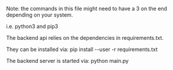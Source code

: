 Note: the commands in this file might need to have a 3 on the end depending on your system.

i.e. python3 and pip3

The backend api relies on the dependencies in requirements.txt.

They can be installed via: pip install --user -r requirements.txt

The backend server is started via: python main.py

